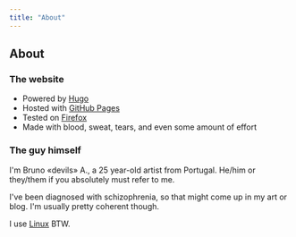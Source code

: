```yaml
---
title: "About"
---
```


## About

### The website

- Powered by [Hugo](https://gohugo.io/)
- Hosted with [GitHub Pages](https://pages.github.com/)
- Tested on [Firefox](https://www.mozilla.org/en-US/firefox/new/)
- Made with blood, sweat, tears, and even some amount of effort

### The guy himself

I'm Bruno «devils» A., a 25 year-old artist from Portugal. He/him or they/them if you absolutely must refer to me.

I've been diagnosed with schizophrenia, so that might come up in my art or blog. I'm usually pretty coherent though.

I use [Linux](https://endeavouros.com/) BTW.